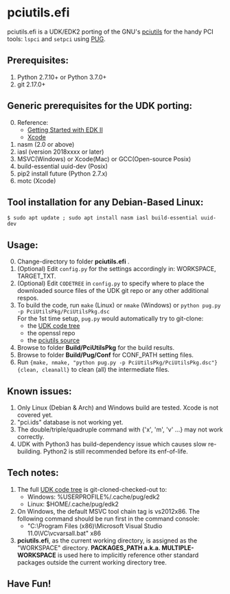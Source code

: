 pciutils.efi
===
pciutils.efi is a UDK/EDK2 porting of the GNU's [pciutils](https://github.com/pciutils/pciutils) for the handy PCI tools: `lspci` and `setpci` using [PUG](https://github.com/timotheuslin/PugPkg).

## Prerequisites:
1. Python 2.7.10+ or Python 3.7.0+
2. git 2.17.0+

## Generic prerequisites for the UDK porting:
0. Reference:
    - [Getting Started with EDK II](https://github.com/tianocore/tianocore.github.io/wiki/Getting%20Started%20with%20EDK%20II) 
    - [Xcode](https://github.com/tianocore/tianocore.github.io/wiki/Xcode)
1. nasm (2.0 or above)
2. iasl (version 2018xxxx or later)
3. MSVC(Windows) or Xcode(Mac) or GCC(Open-source Posix)
4. build-essential uuid-dev (Posix)
5. pip2 install future (Python 2.7.x)
6. motc (Xcode)

## Tool installation for any Debian-Based Linux:
 `$ sudo apt update ; sudo apt install nasm iasl build-essential uuid-dev`

## Usage: 
0. Change-directory to folder **pciutils.efi** .
1. (Optional) Edit `config.py` for the settings accordingly in: WORKSPACE, TARGET_TXT.
2. (Optional) Edit `CODETREE` in `config.py` to specify where to place the downloaded source files of the UDK git repo or any other additional respos.
4. To build the code, run `make` (Linux) or `nmake` (Windows) or `python pug.py -p PciUtilsPkg/PciUtilsPkg.dsc` <br>
    For the 1st time setup, `pug.py` would automatically try to git-clone:
    - the [UDK code tree](https://github.com/tianocore/edk2)
    - the openssl repo
    - the [pciutils source](https://github.com/pciutils/pciutils)
5. Browse to folder **Build/PciUtilsPkg** for the build results.
6. Browse to folder **Build/Pug/Conf** for CONF_PATH setting files.
7. Run `{make, nmake, "python pug.py -p PciUtilsPkg/PciUtilsPkg.dsc"} {clean, cleanall}` to clean (all) the intermediate files.

## Known issues:
1. Only Linux (Debian & Arch) and Windows build are tested. Xcode is not covered yet.
2. "pci.ids" database is not working yet.
3. The double/triple/quadruple command with {'x', 'm', 'v' ...} may not work correctly.
4. UDK with Python3 has build-dependency issue which causes slow re-building. Python2 is still recommended before its enf-of-life.

## Tech notes:
1. The full [UDK code tree](https://github.com/tianocore/edk2) is git-cloned-checked-out to:
    - Windows: %USERPROFILE%/.cache/pug/edk2
    - Linux:  $HOME/.cache/pug/edk2
2. On Windows, the default MSVC tool chain tag is vs2012x86. The following command should be run first in the command console:
    - "C:\Program Files (x86)\Microsoft Visual Studio 11.0\VC\vcvarsall.bat" x86
3. **pciutils.efi**, as the current working directory, is assigned as the "WORKSPACE" directory. **PACKAGES_PATH a.k.a. MULTIPLE-WORKSPACE** is used here to implicitly reference other standard packages outside the current working directory tree.


## Have Fun!
